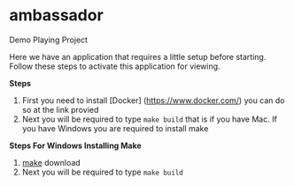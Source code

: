 # ambassador
Demo Playing Project 



Here we have an application that requires a little setup before starting. Follow these steps to activate this application for viewing.

**Steps**

1. First you need to install [Docker] (https://www.docker.com/) you can do so at the link provied 
2. Next you will be required to type `make build` that is if you have Mac. If you have Windows you are required to install make

**Steps For Windows Installing Make**

1. [make](https://gnuwin32.sourceforge.net/packages/make.htm#:~:text=Make%20is%20a%20tool%20which,compute%20it%20from%20other%20files.) download 
2. Next you will be required to type `make build` 


 
 
